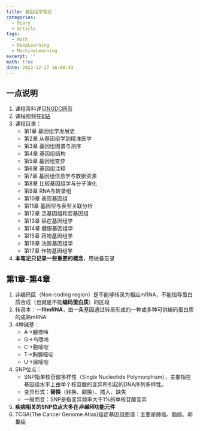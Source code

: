 ```yaml
---
title: 基因组学笔记
categories:
  - Diary
  - Article
tags:
  - Math
  - DeepLearning
  - MachineLearning
excerpt: ''
math: true
date: 2022-12-27 16:08:33
---
```


<!-- 标题1-#已经被上面使用，故从2级标题开始 -->
## 一点说明

1. 课程资料详见[NGDC网页](https://ngdc.cncb.ac.cn/education/courses/genomics/)
2. 课程视频在[B站](https://www.bilibili.com/video/BV1aS4y1W7J5/?spm_id_from=333.337.search-card.all.click&vd_source=3a2bf658aa23ddc8f577c2821a6c1571)
3. 课程目录：
   - 第1章 基因组学发展史
   - 第2章 从基因组学到精准医学
   - 第3章 基因组图谱与测序
   - 第4章 基因组结构
   - 第5章 基因组变异
   - 第6章 基因组注释
   - 第7章 基因组信息学与数据资源
   - 第8章 比较基因组学与分子演化
   - 第9章 RNA与转录组
   - 第10章 表现基因组
   - 第11章 基因型与表型关联分析
   - 第12章 泛基因组和宏基因组
   - 第13章 癌症基因组学
   - 第14章 健康基因组学
   - 第15章 药物基因组学
   - 第16章 法医基因组学
   - 第17章 作物基因组学
4. **本笔记只记录一些重要的概念**，用做备忘录

## 第1章-第4章

1. 非编码区（Non-coding region）是不能够转录为相应mRNA，不能指导蛋白质合成（也就是不能**编码蛋白质**）的区段
2. 转录本：一种**mRNA**，由一条基因通过转录形成的一种或多种可供编码蛋白质的成熟mRNA
3. 4种碱基：
   - A→腺嘌呤
   - G→鸟嘌呤
   - C→胞嘧啶
   - T→胸腺嘧啶
   - U→尿嘧啶
4. SNP位点：
   - SNP指单核苷酸多样性（Single Nucleotide Polymorphism），主要指在基因组水平上由单个核苷酸的变异所引起的DNA序列多样性。
   - 变异形式：**替换**（转换、颠换）、插入、缺失
   - 一般而言：SNP是指变异频率大于1%的单核苷酸变异
5. **疾病相关的SNP位点大多在*非编码*功能元件**
6. TCGA(The Cancer Genome Atlas)癌症基因组图谱：主要是肺癌、脑癌、卵巢癌

